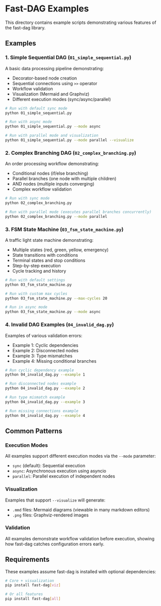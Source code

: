 # Fast-DAG Examples

This directory contains example scripts demonstrating various features of the fast-dag library.

## Examples

### 1. Simple Sequential DAG (`01_simple_sequential.py`)
A basic data processing pipeline demonstrating:
- Decorator-based node creation
- Sequential connections using `>>` operator
- Workflow validation
- Visualization (Mermaid and Graphviz)
- Different execution modes (sync/async/parallel)

```bash
# Run with default sync mode
python 01_simple_sequential.py

# Run with async mode
python 01_simple_sequential.py --mode async

# Run with parallel mode and visualization
python 01_simple_sequential.py --mode parallel --visualize
```

### 2. Complex Branching DAG (`02_complex_branching.py`)
An order processing workflow demonstrating:
- Conditional nodes (if/else branching)
- Parallel branches (one node with multiple children)
- AND nodes (multiple inputs converging)
- Complex workflow validation

```bash
# Run with sync mode
python 02_complex_branching.py

# Run with parallel mode (executes parallel branches concurrently)
python 02_complex_branching.py --mode parallel
```

### 3. FSM State Machine (`03_fsm_state_machine.py`)
A traffic light state machine demonstrating:
- Multiple states (red, green, yellow, emergency)
- State transitions with conditions
- Terminal states and stop conditions
- Step-by-step execution
- Cycle tracking and history

```bash
# Run with default settings
python 03_fsm_state_machine.py

# Run with custom max cycles
python 03_fsm_state_machine.py --max-cycles 20

# Run in async mode
python 03_fsm_state_machine.py --mode async
```

### 4. Invalid DAG Examples (`04_invalid_dag.py`)
Examples of various validation errors:
- Example 1: Cyclic dependencies
- Example 2: Disconnected nodes
- Example 3: Type mismatches
- Example 4: Missing conditional branches

```bash
# Run cyclic dependency example
python 04_invalid_dag.py --example 1

# Run disconnected nodes example
python 04_invalid_dag.py --example 2

# Run type mismatch example
python 04_invalid_dag.py --example 3

# Run missing connections example
python 04_invalid_dag.py --example 4
```

## Common Patterns

### Execution Modes
All examples support different execution modes via the `--mode` parameter:
- `sync` (default): Sequential execution
- `async`: Asynchronous execution using asyncio
- `parallel`: Parallel execution of independent nodes

### Visualization
Examples that support `--visualize` will generate:
- `.mmd` files: Mermaid diagrams (viewable in many markdown editors)
- `.png` files: Graphviz-rendered images

### Validation
All examples demonstrate workflow validation before execution, showing how fast-dag catches configuration errors early.

## Requirements

These examples assume fast-dag is installed with optional dependencies:

```bash
# Core + visualization
pip install fast-dag[viz]

# Or all features
pip install fast-dag[all]
```